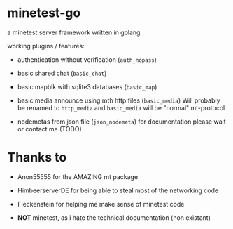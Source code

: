 # minetest-go

a minetest server framework written in golang

working plugins / features:

- authentication without verification (`auth_nopass`)
- basic shared chat (`basic_chat`)
- basic mapblk with sqlite3 databases (`basic_map`)
- basic media announce using mth http files (`basic_media`)
	Will probably be renamed to `http_media` and `basic_media` will be "normal" mt-protocol

- nodemetas from json file (`json_nodemeta`) for documentation please wait or contact me (TODO)

# Thanks to

- Anon55555 for the AMAZING mt package

- HimbeerserverDE for being able to steal most of the networking code

- Fleckenstein for helping me make sense of minetest code

- **NOT** minetest, as i hate the technical documentation (non existant)
